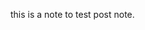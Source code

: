 <!--
title: test post note
tags: test, note, Lady Gaga
notebook: __test__
-->
this is a note to test post note.